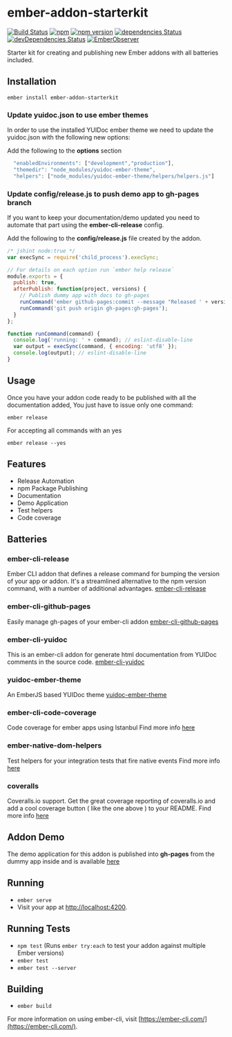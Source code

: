 # ember-addon-starterkit

[![Build Status](https://travis-ci.org/rajasegar/ember-addon-starterkit.svg?branch=master)](https://travis-ci.org/rajasegar/ember-addon-starterkit) 
[![npm](https://img.shields.io/npm/dm/ember-addon-starterkit.svg)](https://www.npmjs.com/package/ember-addon-starterkit)
[![npm version](http://img.shields.io/npm/v/ember-addon-starterkit.svg?style=flat)](https://npmjs.org/package/ember-addon-starterkit "View this project on npm")
[![dependencies Status](https://david-dm.org/rajasegar/ember-addon-starterkit/status.svg)](https://david-dm.org/rajasegar/ember-addon-starterkit)
[![devDependencies Status](https://david-dm.org/rajasegar/ember-addon-starterkit/dev-status.svg)](https://david-dm.org/rajasegar/ember-addon-starterkit?type=dev)
[![EmberObserver](http://emberobserver.com/badges/ember-addon-starterkit.svg?branch=master)](http://emberobserver.com/addons/ember-addon-starterkit)

Starter kit for creating and publishing new Ember addons with all batteries included.

## Installation
```shell
ember install ember-addon-starterkit
```

### Update yuidoc.json to use ember themes
In order to use the installed YUIDoc ember theme we need to update the yuidoc.json with the
following new options:

Add the following to the **options** section

```js
  "enabledEnvironments": ["development","production"],
  "themedir": "node_modules/yuidoc-ember-theme",
  "helpers": ["node_modules/yuidoc-ember-theme/helpers/helpers.js"]
```

### Update config/release.js to push demo app to gh-pages branch
If you want to keep your documentation/demo updated you need to automate
that part using the **ember-cli-release** config.

Add the following to the **config/release.js** file created by the addon.

```js
/* jshint node:true */
var execSync = require('child_process').execSync;

// For details on each option run `ember help release`
module.exports = {
  publish: true,
  afterPublish: function(project, versions) {
    // Publish dummy app with docs to gh-pages
    runCommand('ember github-pages:commit --message "Released ' + versions.next + '"');
    runCommand('git push origin gh-pages:gh-pages');
  }
};

function runCommand(command) {
  console.log('running: ' + command); // eslint-disable-line
  var output = execSync(command, { encoding: 'utf8' });
  console.log(output); // eslint-disable-line
}
```

## Usage
Once you have your addon code ready to be published with all the documentation added, You just have to issue 
only one command:

```shell
ember release
```

For accepting all commands with an yes
```shell
ember release --yes
```

## Features
* Release Automation
* npm Package Publishing
* Documentation
* Demo Application
* Test helpers
* Code coverage

## Batteries
### ember-cli-release
Ember CLI addon that defines a release command for bumping the version of your app or addon. It's a streamlined alternative to the npm version command, with a number of additional advantages.
[ember-cli-release](https://github.com/lytics/ember-cli-release)

### ember-cli-github-pages
Easily manage gh-pages of your ember-cli addon
[ember-cli-github-pages](https://github.com/poetic/ember-cli-github-pages)

### ember-cli-yuidoc
This is an ember-cli addon for generate html documentation from YUIDoc comments in the source code.
[ember-cli-yuidoc](https://github.com/cibernox/ember-cli-yuidoc)

### yuidoc-ember-theme
An EmberJS based YUIDoc theme
[yuidoc-ember-theme](https://github.com/offirgolan/yuidoc-ember-theme)

### ember-cli-code-coverage
Code coverage for ember apps using Istanbul 
Find more info [here](https://github.com/kategengler/ember-cli-code-coverage)

### ember-native-dom-helpers
Test helpers for your integration tests that fire native events 
Find more info [here](https://github.com/cibernox/ember-native-dom-helpers)

### coveralls
Coveralls.io support. Get the great coverage reporting of coveralls.io and add a cool coverage button ( like the one above ) to your README.
Find more info [here](https://github.com/nickmerwin/node-coveralls)

## Addon Demo
The demo application for this addon is published into **gh-pages** from the dummy app inside and is available 
[here](https://rajasegar.github.io/ember-addon-starterkit/)

## Running

* `ember serve`
* Visit your app at [http://localhost:4200](http://localhost:4200).

## Running Tests

* `npm test` (Runs `ember try:each` to test your addon against multiple Ember versions)
* `ember test`
* `ember test --server`

## Building

* `ember build`

For more information on using ember-cli, visit [https://ember-cli.com/](https://ember-cli.com/).
